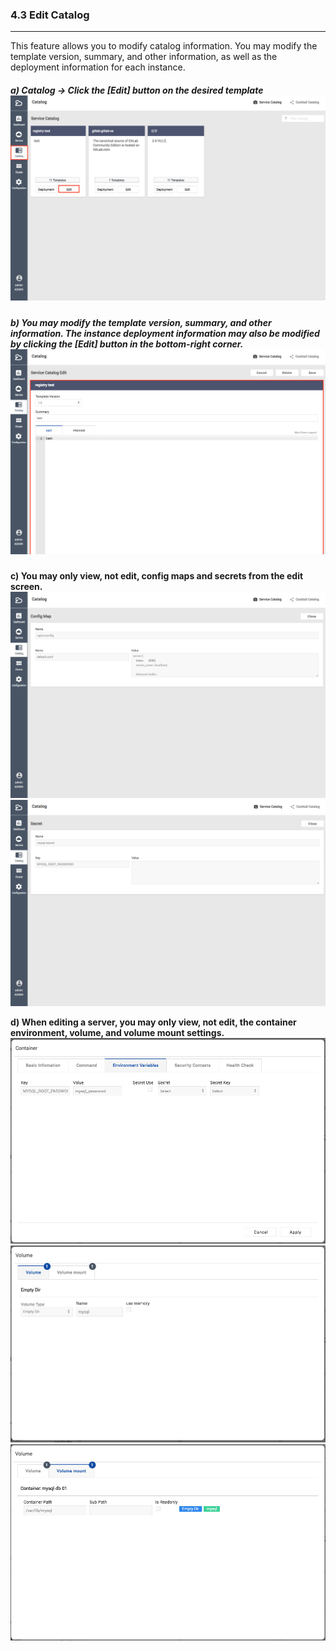 ### 4.3 Edit Catalog

---

This feature allows you to modify catalog information. You may modify the template version, summary, and other information, as well as the deployment information for each instance.

##### a\) Catalog → Click the [Edit] button on the desired template![](/assets/EN/2.5/4.3_1.png)

##### b\) You may modify the template version, summary, and other information. The instance deployment information may also be modified by clicking the [Edit] button in the bottom-right corner. ![](/assets/EN/2.5/4.3_2.png)

**c\) You may only view, not edit, config maps and secrets from the edit screen.**
![](/assets/EN/2.5/4.3_3.png)![](/assets/EN/2.5/4.3_4.png)

**d\) When editing a server, you may only view, not edit, the container environment, volume, and volume mount settings.**
![](/assets/EN/2.5/4.3_5.png)![](/assets/EN/2.5/4.3_6.png)![](/assets/EN/2.5/4.3_7.png)

